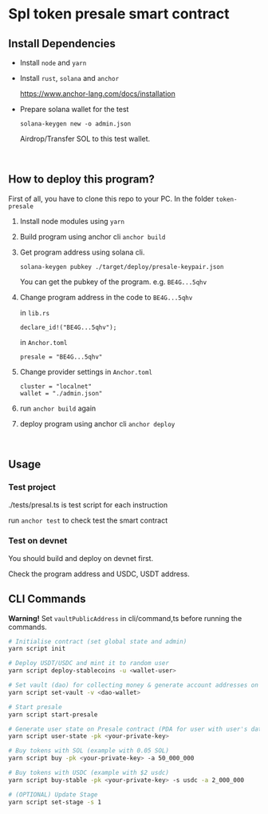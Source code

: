 # Spl token presale smart contract


## Install Dependencies

- Install `node` and `yarn`

- Install `rust`, `solana` and `anchor`

    https://www.anchor-lang.com/docs/installation

- Prepare solana wallet for the test

    ```
    solana-keygen new -o admin.json
    ```

    Airdrop/Transfer SOL to this test wallet.

<br/>

## How to deploy this program?

First of all, you have to clone this repo to your PC.
In the folder `token-presale`

1. Install node modules using `yarn`

2. Build program using anchor cli `anchor build`

3. Get program address using solana cli.

    `solana-keygen pubkey ./target/deploy/presale-keypair.json`
   
   You can get the pubkey of the program. e.g. `BE4G...5qhv`

4. Change program address in the code to `BE4G...5qhv`

   in `lib.rs`
   ```
   declare_id!("BE4G...5qhv");
   ```
   in `Anchor.toml`
   ```
   presale = "BE4G...5qhv"
   ```

5. Change provider settings in `Anchor.toml`
   ```
   cluster = "localnet"
   wallet = "./admin.json"
   ```

6. run `anchor build` again

7. deploy program using anchor cli `anchor deploy`

<br/>

## Usage

### Test project

./tests/presal.ts is test script for each instruction


run `anchor test` to check test the smart contract

### Test on devnet

You should build and deploy on devnet first.

Check the program address and USDC, USDT address.

## CLI Commands

**Warning!** Set `vaultPublicAddress` in cli/command,ts before running the commands.

```bash
# Initialise contract (set global state and admin)
yarn script init

# Deploy USDT/USDC and mint it to random user
yarn script deploy-stablecoins -u <wallet-user>

# Set vault (dao) for collecting money & generate account addresses on stablecoins' contracts
yarn script set-vault -v <dao-wallet>

# Start presale
yarn script start-presale

# Generate user state on Presale contract (PDA for user with user's data)
yarn script user-state -pk <your-private-key>

# Buy tokens with SOL (example with 0.05 SOL)
yarn script buy -pk <your-private-key> -a 50_000_000

# Buy tokens with USDC (example with $2 usdc)
yarn script buy-stable -pk <your-private-key> -s usdc -a 2_000_000

# (OPTIONAL) Update Stage
yarn script set-stage -s 1
```